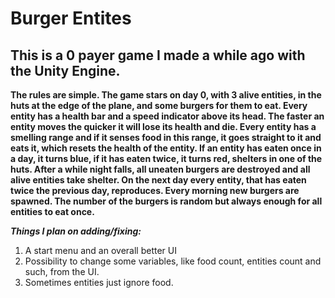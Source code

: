 # Burger Entites


## This is a 0 payer game I made a while ago with the Unity Engine.

**The rules are simple. The game stars on day 0, with 3 alive entities, in the huts at the edge of the plane, and some burgers for them to eat. Every entity has a health bar and a speed indicator above its head. The faster an entity moves the quicker it will lose its health and die. Every entity has a smelling range and if it senses food in this range, it goes straight to it and eats it, which resets the health of the entity. If an entity has eaten once in a day, it turns blue, if it has eaten twice, it turns red, shelters in one of the huts. After a while night falls, all uneaten burgers are destroyed and all alive entities take shelter. On the next day every entity, that has eaten twice the previous day, reproduces. Every morning new burgers are spawned. The number of the burgers is random but always enough for all entities to eat once.**

**_Things I plan on adding/fixing:_**
1. A start menu and an overall better UI 
2. Possibility to change some variables, like food count, entities count and such, from the UI.
3. Sometimes entities just ignore food.
